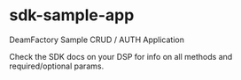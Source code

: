 sdk-sample-app
==============

DeamFactory Sample CRUD / AUTH Application

Check the SDK docs on your DSP for info on all methods and required/optional params.
